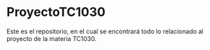 # ProyectoTC1030
Este es el repositorio, en el cual se encontrará todo lo relacionado al proyecto de la materia TC1030.
